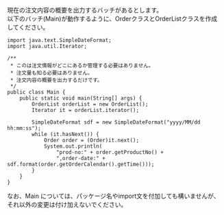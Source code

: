 現在の注文内容の概要を出力するバッチがあるとします。  
以下のバッチ(Main)が動作するように、OrderクラスとOrderListクラスを作成してください。

```
import java.text.SimpleDateFormat;
import java.util.Iterator;

/**
 * このは注文情報がどこにあるか管理する必要はありません。
 * 注文量も知る必要はありません。
 * 注文内容の概要を出力するだけです。
 */
public class Main {
    public static void main(String[] args) {
        OrderList orderList = new OrderList();
        Iterator it = orderList.iterator();

        SimpleDateFormat sdf = new SimpleDateFormat("yyyy/MM/dd hh:mm:ss");
        while (it.hasNext()) {
            Order order = (Order)it.next();
            System.out.println(
                "prod-no:" + order.getProductNo() +
                ",order-date:" + sdf.format(order.getOrderCalendar().getTime()));
        }
    }
}
```

なお、Main については、パッケージ名やimport文を付加しても構いませんが、それ以外の変更は付け加えないでください。
